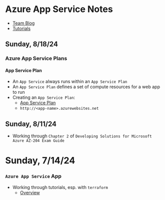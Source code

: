 # Azure App Service Notes

- [Team Blog](https://azure.github.io/AppService/)
- [Tutorials](https://azure.github.io/AppService/zero-to-hero/)

## Sunday, 8/18/24

### Azure App Service Plans

#### App Service Plan

- An `App Service` always runs within an `App Service Plan`
- An `App Service Plan` defines a set of compute resources for a web app to run
- Creating an `App Service Plan`:
  - [App Service Plan](https://learn.microsoft.com/en-us/azure/app-service/quickstart-dotnetcore?tabs=net80&pivots=development-environment-cli)
  - `http://<app-name>.azurewebsites.net`

## Sunday, 8/11/24

- Working through `Chapter 2` of `Developing Solutions for Microsoft Azure AZ-204 Exam Guide`

# Sunday, 7/14/24

### `Azure App Service` App

- Working through tutorials, esp. with `terraform`
  - [Overview](https://learn.microsoft.com/en-us/azure/app-service/overview)